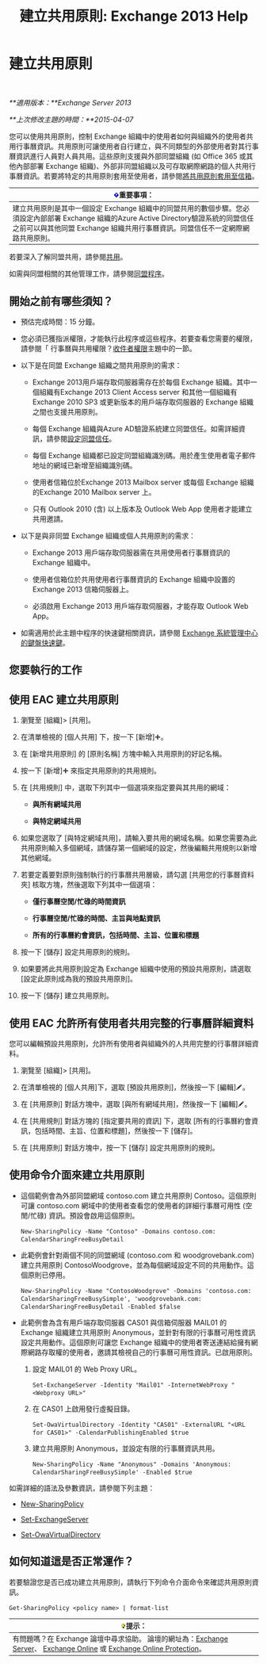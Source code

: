 ﻿---
title: '建立共用原則: Exchange 2013 Help'
TOCTitle: 建立共用原則
ms:assetid: cae8cab0-6265-448b-8add-5202cdb20678
ms:mtpsurl: https://technet.microsoft.com/zh-tw/library/JJ657494(v=EXCHG.150)
ms:contentKeyID: 50474252
ms.date: 05/21/2018
mtps_version: v=EXCHG.150
ms.translationtype: MT
---

# 建立共用原則

 

_**適用版本：**Exchange Server 2013_

_**上次修改主題的時間：**2015-04-07_

您可以使用共用原則，控制 Exchange 組織中的使用者如何與組織外的使用者共用行事曆資訊。共用原則可讓使用者自行建立，與不同類型的外部使用者對其行事曆資訊進行人員對人員共用。這些原則支援與外部同盟組織 (如 Office 365 或其他內部部署 Exchange 組織)、外部非同盟組織以及可存取網際網路的個人共用行事曆資訊。若要將特定的共用原則套用至使用者，請參閱[將共用原則套用至信箱](apply-a-sharing-policy-to-mailboxes-exchange-2013-help.md)。

<table>
<thead>
<tr class="header">
<th><img src="images/Bb124558.important(EXCHG.150).gif" title="重要事項" alt="重要事項" />重要事項：</th>
</tr>
</thead>
<tbody>
<tr class="odd">
<td>建立共用原則是其中一個設定 Exchange 組織中的同盟共用的數個步驟。您必須設定內部部署 Exchange 組織的Azure Active Directory驗證系統的同盟信任之前可以與其他同盟 Exchange 組織共用行事曆資訊。同盟信任不一定網際網路共用原則。</td>
</tr>
</tbody>
</table>


若要深入了解同盟共用，請參閱[共用](sharing-exchange-2013-help.md)。

如需與同盟相關的其他管理工作，請參閱[同盟程序](federation-procedures-exchange-2013-help.md)。

## 開始之前有哪些須知？

  - 預估完成時間：15 分鐘。

  - 您必須已獲指派權限，才能執行此程序或這些程序。若要查看您需要的權限，請參閱「 行事曆與共用權限？[收件者權限](recipients-permissions-exchange-2013-help.md)主題中的一節。

  - 以下是在同盟 Exchange 組織之間共用原則的需求：
    
      - Exchange 2013用戶端存取伺服器需存在於每個 Exchange 組織。其中一個組織有Exchange 2013 Client Access server 和其他一個組織有Exchange 2010 SP3 或更新版本的用戶端存取伺服器的 Exchange 組織之間也支援共用原則。
    
      - 每個 Exchange 組織與Azure AD驗證系統建立同盟信任。如需詳細資訊，請參閱[設定同盟信任](configure-a-federation-trust-exchange-2013-help.md)。
    
      - 每個 Exchange 組織都已設定同盟組織識別碼。用於產生使用者電子郵件地址的網域已新增至組織識別碼。
    
      - 使用者信箱位於Exchange 2013 Mailbox server 或每個 Exchange 組織的Exchange 2010 Mailbox server 上。
    
      - 只有 Outlook 2010 (含) 以上版本及 Outlook Web App 使用者才能建立共用邀請。

  - 以下是與非同盟 Exchange 組織或個人共用原則的需求：
    
      - Exchange 2013 用戶端存取伺服器需在共用使用者行事曆資訊的 Exchange 組織中。
    
      - 使用者信箱位於共用使用者行事曆資訊的 Exchange 組織中設置的 Exchange 2013 信箱伺服器上。
    
      - 必須啟用 Exchange 2013 用戶端存取伺服器，才能存取 Outlook Web App。

  - 如需適用於此主題中程序的快速鍵相關資訊，請參閱 [Exchange 系統管理中心的鍵盤快速鍵](keyboard-shortcuts-in-the-exchange-admin-center-exchange-online-protection-help.md)。

## 您要執行的工作

## 使用 EAC 建立共用原則

1.  瀏覽至 \[組織\]\> \[共用\]。

2.  在清單檢視的 \[個人共用\] 下，按一下 \[新增\]![加入圖示](images/JJ218640.c1e75329-d6d7-4073-a27d-498590bbb558(EXCHG.150).gif "加入圖示")。

3.  在 \[新增共用原則\] 的 \[原則名稱\] 方塊中輸入共用原則的好記名稱。

4.  按一下 \[新增\]![加入圖示](images/JJ218640.c1e75329-d6d7-4073-a27d-498590bbb558(EXCHG.150).gif "加入圖示") 來指定共用原則的共用規則。

5.  在 \[共用規則\] 中，選取下列其中一個選項來指定要與其共用的網域：
    
      - **與所有網域共用**
    
      - **與特定網域共用**

6.  如果您選取了 \[與特定網域共用\]，請輸入要共用的網域名稱。如果您需要為此共用原則輸入多個網域，請儲存第一個網域的設定，然後編輯共用規則以新增其他網域。

7.  若要定義要對原則強制執行的行事曆共用層級，請勾選 \[共用您的行事曆資料夾\] 核取方塊，然後選取下列其中一個選項：
    
      - **僅行事曆空閒/忙碌的時間資訊**
    
      - **行事曆空閒/忙碌的時間、主旨與地點資訊**
    
      - **所有的行事曆約會資訊，包括時間、主旨、位置和標題**

8.  按一下 \[儲存\] 設定共用原則的規則。

9.  如果要將此共用原則設定為 Exchange 組織中使用的預設共用原則，請選取 \[設定此原則成為我的預設共用原則\]。

10. 按一下 \[儲存\] 建立共用原則。

## 使用 EAC 允許所有使用者共用完整的行事曆詳細資料

您可以編輯預設共用原則，允許所有使用者與組織外的人共用完整的行事曆詳細資料。

1.  瀏覽至 \[組織\]\> \[共用\]。

2.  在清單檢視的 \[個人共用\]下，選取 \[預設共用原則\]，然後按一下 \[編輯\]![編輯圖示](images/JJ218640.6f53ccb2-1f13-4c02-bea0-30690e6ea71d(EXCHG.150).gif "編輯圖示")。

3.  在 \[共用原則\] 對話方塊中，選取 \[與所有網域共用\]，然後按一下 \[編輯\]![編輯圖示](images/JJ218640.6f53ccb2-1f13-4c02-bea0-30690e6ea71d(EXCHG.150).gif "編輯圖示")。

4.  在 \[共用規則\] 對話方塊的 \[指定要共用的資訊\] 下，選取 \[所有的行事曆約會資訊，包括時間、主旨、位置和標題\]，然後按一下 \[儲存\]。

5.  在 \[共用原則\] 對話方塊中，按一下 \[儲存\] 設定共用原則的規則。

## 使用命令介面來建立共用原則

  - 這個範例會為外部同盟網域 contoso.com 建立共用原則 Contoso。這個原則可讓 contoso.com 網域中的使用者查看您的使用者的詳細行事曆可用性 (空閒/忙碌) 資訊。預設會啟用這個原則。
    
        New-SharingPolicy -Name "Contoso" -Domains contoso.com: CalendarSharingFreeBusyDetail

  - 此範例會針對兩個不同的同盟網域 (contoso.com 和 woodgrovebank.com) 建立共用原則 ContosoWoodgrove，並為每個網域設定不同的共用動作。這個原則已停用。
    
        New-SharingPolicy -Name "ContosoWoodgrove" -Domains 'contoso.com: CalendarSharingFreeBusySimple', 'woodgrovebank.com: CalendarSharingFreeBusyDetail -Enabled $false

  - 此範例會為含有用戶端存取伺服器 CAS01 與信箱伺服器 MAIL01 的 Exchange 組織建立共用原則 Anonymous，並針對有限的行事曆可用性資訊設定共用動作。這個原則可讓您 Exchange 組織中的使用者寄送連結給擁有網際網路存取權的使用者，邀請其檢視自己的行事曆可用性資訊。已啟用原則。
    
    1.  設定 MAIL01 的 Web Proxy URL。
        
            Set-ExchangeServer -Identity "Mail01" -InternetWebProxy "<Webproxy URL>"
    
    2.  在 CAS01 上啟用發行虛擬目錄。
        
            Set-OwaVirtualDirectory -Identity "CAS01" -ExternalURL "<URL for CAS01>" -CalendarPublishingEnabled $true
    
    3.  建立共用原則 Anonymous，並設定有限的行事曆資訊共用。
        
            New-SharingPolicy -Name "Anonymous" -Domains 'Anonymous: CalendarSharingFreeBusySimple' -Enabled $true

如需詳細的語法及參數資訊，請參閱下列主題：

  - [New-SharingPolicy](https://technet.microsoft.com/zh-tw/library/dd298186\(v=exchg.150\))

  - [Set-ExchangeServer](https://technet.microsoft.com/zh-tw/library/bb123716\(v=exchg.150\))

  - [Set-OwaVirtualDirectory](https://technet.microsoft.com/zh-tw/library/bb123515\(v=exchg.150\))

## 如何知道這是否正常運作？

若要驗證您是否已成功建立共用原則，請執行下列命令介面命令來確認共用原則資訊。

    Get-SharingPolicy <policy name> | format-list

<table>
<thead>
<tr class="header">
<th><img src="images/Bb124558.tip(EXCHG.150).gif" title="提示" alt="提示" />提示：</th>
</tr>
</thead>
<tbody>
<tr class="odd">
<td>有問題嗎？在 Exchange 論壇中尋求協助。 論壇的網址為：<a href="https://go.microsoft.com/fwlink/p/?linkid=60612">Exchange Server</a>、 <a href="https://go.microsoft.com/fwlink/p/?linkid=267542">Exchange Online</a> 或 <a href="https://go.microsoft.com/fwlink/p/?linkid=285351">Exchange Online Protection</a>。</td>
</tr>
</tbody>
</table>

